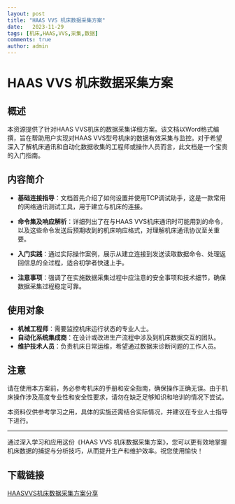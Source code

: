 ```yaml
---
layout: post
title: "HAAS VVS 机床数据采集方案"
date:   2023-11-29
tags: [机床,HAAS,VVS,采集,数据]
comments: true
author: admin
---
```

# HAAS VVS 机床数据采集方案

## 概述

本资源提供了针对HAAS VVS机床的数据采集详细方案。该文档以Word格式编撰，旨在帮助用户实现对HAAS VVS型号机床的数据有效采集与监控。对于希望深入了解机床通讯和自动化数据收集的工程师或操作人员而言，此文档是一个宝贵的入门指南。

## 内容简介

- **基础连接指导**：文档首先介绍了如何设置并使用TCP调试助手，这是一款常用的网络通讯测试工具，用于建立与机床的连接。
  
- **命令集及响应解析**：详细列出了在与HAAS VVS机床通讯时可能用到的命令，以及这些命令发送后预期收到的机床响应格式，对理解机床通讯协议至关重要。

- **入门实践**：通过实际操作案例，展示从建立连接到发送读取数据命令、处理返回信息的全过程，适合初学者快速上手。

- **注意事项**：强调了在实施数据采集过程中应注意的安全事项和技术细节，确保数据采集过程稳定可靠。

## 使用对象

- **机械工程师**：需要监控机床运行状态的专业人士。
- **自动化系统集成商**：在设计或改进生产流程中涉及到机床数据交互的团队。
- **维护技术人员**：负责机床日常运维，希望通过数据来诊断问题的工作人员。

## 注意

请在使用本方案前，务必参考机床的手册和安全指南，确保操作正确无误。由于机床操作涉及高度专业性和安全性要求，请勿在缺乏足够知识和培训的情况下尝试。

本资料仅供参考学习之用，具体的实施还需结合实际情况，并建议在专业人士指导下进行。

---

通过深入学习和应用这份《HAAS VVS 机床数据采集方案》，您可以更有效地掌握机床数据的捕捉与分析技巧，从而提升生产和维护效率。祝您使用愉快！

## 下载链接

[HAASVVS机床数据采集方案分享](https://pan.quark.cn/s/8404984f1706)